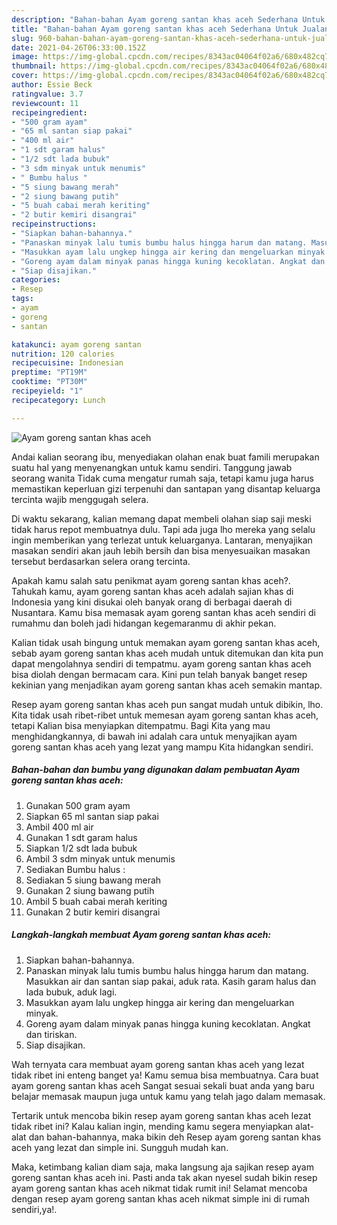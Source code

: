 ```yaml
---
description: "Bahan-bahan Ayam goreng santan khas aceh Sederhana Untuk Jualan"
title: "Bahan-bahan Ayam goreng santan khas aceh Sederhana Untuk Jualan"
slug: 960-bahan-bahan-ayam-goreng-santan-khas-aceh-sederhana-untuk-jualan
date: 2021-04-26T06:33:00.152Z
image: https://img-global.cpcdn.com/recipes/8343ac04064f02a6/680x482cq70/ayam-goreng-santan-khas-aceh-foto-resep-utama.jpg
thumbnail: https://img-global.cpcdn.com/recipes/8343ac04064f02a6/680x482cq70/ayam-goreng-santan-khas-aceh-foto-resep-utama.jpg
cover: https://img-global.cpcdn.com/recipes/8343ac04064f02a6/680x482cq70/ayam-goreng-santan-khas-aceh-foto-resep-utama.jpg
author: Essie Beck
ratingvalue: 3.7
reviewcount: 11
recipeingredient:
- "500 gram ayam"
- "65 ml santan siap pakai"
- "400 ml air"
- "1 sdt garam halus"
- "1/2 sdt lada bubuk"
- "3 sdm minyak untuk menumis"
- " Bumbu halus "
- "5 siung bawang merah"
- "2 siung bawang putih"
- "5 buah cabai merah keriting"
- "2 butir kemiri disangrai"
recipeinstructions:
- "Siapkan bahan-bahannya."
- "Panaskan minyak lalu tumis bumbu halus hingga harum dan matang. Masukkan air dan santan siap pakai, aduk rata. Kasih garam halus dan lada bubuk, aduk lagi."
- "Masukkan ayam lalu ungkep hingga air kering dan mengeluarkan minyak."
- "Goreng ayam dalam minyak panas hingga kuning kecoklatan. Angkat dan tiriskan."
- "Siap disajikan."
categories:
- Resep
tags:
- ayam
- goreng
- santan

katakunci: ayam goreng santan 
nutrition: 120 calories
recipecuisine: Indonesian
preptime: "PT19M"
cooktime: "PT30M"
recipeyield: "1"
recipecategory: Lunch

---
```



![Ayam goreng santan khas aceh](https://img-global.cpcdn.com/recipes/8343ac04064f02a6/680x482cq70/ayam-goreng-santan-khas-aceh-foto-resep-utama.jpg)

Andai kalian seorang ibu, menyediakan olahan enak buat famili merupakan suatu hal yang menyenangkan untuk kamu sendiri. Tanggung jawab seorang  wanita Tidak cuma mengatur rumah saja, tetapi kamu juga harus memastikan keperluan gizi terpenuhi dan santapan yang disantap keluarga tercinta wajib menggugah selera.

Di waktu  sekarang, kalian memang dapat membeli olahan siap saji meski tidak harus repot membuatnya dulu. Tapi ada juga lho mereka yang selalu ingin memberikan yang terlezat untuk keluarganya. Lantaran, menyajikan masakan sendiri akan jauh lebih bersih dan bisa menyesuaikan masakan tersebut berdasarkan selera orang tercinta. 



Apakah kamu salah satu penikmat ayam goreng santan khas aceh?. Tahukah kamu, ayam goreng santan khas aceh adalah sajian khas di Indonesia yang kini disukai oleh banyak orang di berbagai daerah di Nusantara. Kamu bisa memasak ayam goreng santan khas aceh sendiri di rumahmu dan boleh jadi hidangan kegemaranmu di akhir pekan.

Kalian tidak usah bingung untuk memakan ayam goreng santan khas aceh, sebab ayam goreng santan khas aceh mudah untuk ditemukan dan kita pun dapat mengolahnya sendiri di tempatmu. ayam goreng santan khas aceh bisa diolah dengan bermacam cara. Kini pun telah banyak banget resep kekinian yang menjadikan ayam goreng santan khas aceh semakin mantap.

Resep ayam goreng santan khas aceh pun sangat mudah untuk dibikin, lho. Kita tidak usah ribet-ribet untuk memesan ayam goreng santan khas aceh, tetapi Kalian bisa menyiapkan ditempatmu. Bagi Kita yang mau menghidangkannya, di bawah ini adalah cara untuk menyajikan ayam goreng santan khas aceh yang lezat yang mampu Kita hidangkan sendiri.

<!--inarticleads1-->

##### Bahan-bahan dan bumbu yang digunakan dalam pembuatan Ayam goreng santan khas aceh:

1. Gunakan 500 gram ayam
1. Siapkan 65 ml santan siap pakai
1. Ambil 400 ml air
1. Gunakan 1 sdt garam halus
1. Siapkan 1/2 sdt lada bubuk
1. Ambil 3 sdm minyak untuk menumis
1. Sediakan  Bumbu halus :
1. Sediakan 5 siung bawang merah
1. Gunakan 2 siung bawang putih
1. Ambil 5 buah cabai merah keriting
1. Gunakan 2 butir kemiri disangrai




<!--inarticleads2-->

##### Langkah-langkah membuat Ayam goreng santan khas aceh:

1. Siapkan bahan-bahannya.
1. Panaskan minyak lalu tumis bumbu halus hingga harum dan matang. Masukkan air dan santan siap pakai, aduk rata. Kasih garam halus dan lada bubuk, aduk lagi.
1. Masukkan ayam lalu ungkep hingga air kering dan mengeluarkan minyak.
1. Goreng ayam dalam minyak panas hingga kuning kecoklatan. Angkat dan tiriskan.
1. Siap disajikan.




Wah ternyata cara membuat ayam goreng santan khas aceh yang lezat tidak ribet ini enteng banget ya! Kamu semua bisa membuatnya. Cara buat ayam goreng santan khas aceh Sangat sesuai sekali buat anda yang baru belajar memasak maupun juga untuk kamu yang telah jago dalam memasak.

Tertarik untuk mencoba bikin resep ayam goreng santan khas aceh lezat tidak ribet ini? Kalau kalian ingin, mending kamu segera menyiapkan alat-alat dan bahan-bahannya, maka bikin deh Resep ayam goreng santan khas aceh yang lezat dan simple ini. Sungguh mudah kan. 

Maka, ketimbang kalian diam saja, maka langsung aja sajikan resep ayam goreng santan khas aceh ini. Pasti anda tak akan nyesel sudah bikin resep ayam goreng santan khas aceh nikmat tidak rumit ini! Selamat mencoba dengan resep ayam goreng santan khas aceh nikmat simple ini di rumah sendiri,ya!.

